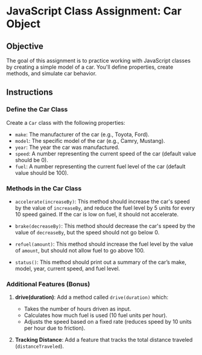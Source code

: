 # JavaScript Class Assignment: Car Object

## Objective
The goal of this assignment is to practice working with JavaScript classes by creating a simple model of a car. You'll define properties, create methods, and simulate car behavior.

## Instructions

### Define the Car Class

Create a `Car` class with the following properties:

- `make`: The manufacturer of the car (e.g., Toyota, Ford).
- `model`: The specific model of the car (e.g., Camry, Mustang).
- `year`: The year the car was manufactured.
- `speed`: A number representing the current speed of the car (default value should be 0).
- `fuel`: A number representing the current fuel level of the car (default value should be 100).

### Methods in the Car Class

- `accelerate(increaseBy)`: This method should increase the car's speed by the value of `increaseBy`, and reduce the fuel level by 5 units for every 10 speed gained. If the car is low on fuel, it should not accelerate.

- `brake(decreaseBy)`: This method should decrease the car's speed by the value of `decreaseBy`, but the speed should not go below 0.

- `refuel(amount)`: This method should increase the fuel level by the value of `amount`, but should not allow fuel to go above 100.

- `status()`: This method should print out a summary of the car’s make, model, year, current speed, and fuel level.

### Additional Features (Bonus)

1. **drive(duration)**: Add a method called `drive(duration)` which:
   - Takes the number of hours driven as input.
   - Calculates how much fuel is used (10 fuel units per hour).
   - Adjusts the speed based on a fixed rate (reduces speed by 10 units per hour due to friction).

2. **Tracking Distance**: Add a feature that tracks the total distance traveled (`distanceTraveled`).
